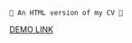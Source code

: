     🌟 An HTML version of my CV 💖

<a href="https://theodorah-lab.github.io/My-Personal.CV/" target="_blank">DEMO LINK</a>
